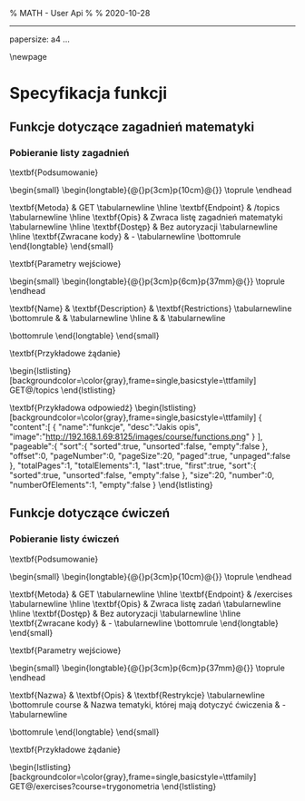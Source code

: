 % MATH - User Api
% 
% 2020-10-28

---
papersize: a4
...

\newpage


# Specyfikacja funkcji

## Funkcje dotyczące zagadnień matematyki

### Pobieranie listy zagadnień

\textbf{Podsumowanie}

\begin{small}
\begin{longtable}{@{}p{3cm}p{10cm}@{}}
\toprule
\endhead

\textbf{Metoda}					& GET										\tabularnewline \hline
\textbf{Endpoint}				& /topics									\tabularnewline \hline
\textbf{Opis}					& Zwraca listę zagadnień matematyki			\tabularnewline \hline
\textbf{Dostęp}					& Bez autoryzacji							\tabularnewline \hline
\textbf{Zwracane kody}	& -											\tabularnewline
\bottomrule
\end{longtable}
\end{small}
				
\textbf{Parametry wejściowe}

\begin{small}
\begin{longtable}{@{}p{3cm}p{6cm}p{37mm}@{}}
\toprule
\endhead

\textbf{Name} 		& \textbf{Description} 		& \textbf{Restrictions} 	\tabularnewline \bottomrule
				&  		&							\tabularnewline \hline
			& 			&							\tabularnewline

\bottomrule
\end{longtable}
\end{small}

\textbf{Przykładowe żądanie}

\begin{lstlisting}[backgroundcolor=\color{gray},frame=single,basicstyle=\ttfamily]
GET@/topics
\end{lstlisting}

\textbf{Przykładowa odpowiedź}
\begin{lstlisting}[backgroundcolor=\color{gray},frame=single,basicstyle=\ttfamily]
{
  "content":[
    {
      "name":"funkcje",
      "desc":"Jakis opis",
      "image":"http://192.168.1.69:8125/images/course/functions.png"
    }
  ],
  "pageable":{
    "sort":{
      "sorted":true,
      "unsorted":false,
      "empty":false
    },
    "offset":0,
    "pageNumber":0,
    "pageSize":20,
    "paged":true,
    "unpaged":false
  },
  "totalPages":1,
  "totalElements":1,
  "last":true,
  "first":true,
  "sort":{
    "sorted":true,
    "unsorted":false,
    "empty":false
  },
  "size":20,
  "number":0,
  "numberOfElements":1,
  "empty":false
}
\end{lstlisting}

## Funkcje dotyczące ćwiczeń

### Pobieranie listy ćwiczeń

\textbf{Podsumowanie}

\begin{small}
\begin{longtable}{@{}p{3cm}p{10cm}@{}}
\toprule
\endhead

\textbf{Metoda}					& GET										\tabularnewline \hline
\textbf{Endpoint}				& /exercises									\tabularnewline \hline
\textbf{Opis}					& Zwraca listę zadań			\tabularnewline \hline
\textbf{Dostęp}					& Bez autoryzacji							\tabularnewline \hline
\textbf{Zwracane kody}	& -											\tabularnewline
\bottomrule
\end{longtable}
\end{small}
				
\textbf{Parametry wejściowe}

\begin{small}
\begin{longtable}{@{}p{3cm}p{6cm}p{37mm}@{}}
\toprule
\endhead

\textbf{Nazwa} 		& \textbf{Opis} 		& \textbf{Restrykcje} 	\tabularnewline \bottomrule
course				&  Nazwa tematyki, której mają dotyczyć ćwiczenia		&			-				\tabularnewline
	

\bottomrule
\end{longtable}
\end{small}

\textbf{Przykładowe żądanie}

\begin{lstlisting}[backgroundcolor=\color{gray},frame=single,basicstyle=\ttfamily]
GET@/exercises?course=trygonometria
\end{lstlisting}


